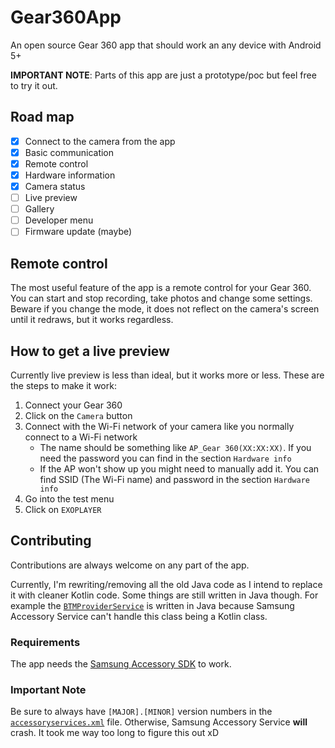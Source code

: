 # Gear360App
An open source Gear 360 app that should work an any device with Android 5+

**IMPORTANT NOTE**: Parts of this app are just a prototype/poc but feel free to try it out.

## Road map
* [x] Connect to the camera from the app
* [x] Basic communication
* [x] Remote control
* [x] Hardware information
* [x] Camera status
* [ ] Live preview
* [ ] Gallery
* [ ] Developer menu
* [ ] Firmware update (maybe)

## Remote control
The most useful feature of the app is a remote control for your Gear 360. You can start and stop recording, take photos and change some settings.
Beware if you change the mode, it does not reflect on the camera's screen until it redraws, but it works regardless.

## How to get a live preview
Currently live preview is less than ideal, but it works more or less. These are the steps to make it work:

1. Connect your Gear 360
2. Click on the `Camera` button
3. Connect with the Wi-Fi network of your camera like you normally connect to a Wi-Fi network
   * The name should be something like `AP_Gear 360(XX:XX:XX)`. If you need the password you can find in the section `Hardware info`
   * If the AP won't show up you might need to manually add it. You can find SSID (The Wi-Fi name) and password in the section `Hardware info`
4. Go into the test menu
5. Click on `EXOPLAYER`

## Contributing
Contributions are always welcome on any part of the app.

Currently, I'm rewriting/removing all the old Java code as I intend to replace it with cleaner Kotlin code. Some things are still written in Java though. For example the [`BTMProviderService`](app/src/main/java/io/github/teccheck/gear360app/bluetooth/BTMProviderService.java) is written in Java because Samsung Accessory Service can't handle this class being a Kotlin class.

### Requirements
The app needs the [Samsung Accessory SDK](https://developer.samsung.com/galaxy-watch/develop/sdk) to work.

### Important Note
Be sure to always have `[MAJOR].[MINOR]` version numbers in the [`accessoryservices.xml`](app/src/main/res/xml/accessoryservices.xml) file. Otherwise, Samsung Accessory Service **will** crash. It took me way too long to figure this out xD
